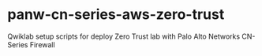 # panw-cn-series-aws-zero-trust
Qwiklab setup scripts for deploy Zero Trust lab with Palo Alto Networks CN-Series Firewall
